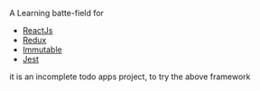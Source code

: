 A Learning batte-field for

* [ReactJs](http://facebook.github.io/react/)
* [Redux](http://redux.js.org/)
* [Immutable](https://facebook.github.io/immutable-js/)
* [Jest](https://facebook.github.io/jest/)

it is an incomplete todo apps project, to try the above framework
